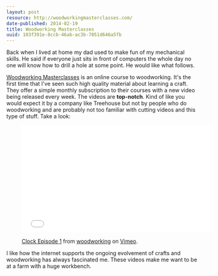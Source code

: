 ```yaml
---
layout: post
resource: http://woodworkingmasterclasses.com/
date-published: 2014-02-19
title: Woodworking Masterclasses
uuid: 103f391e-8ccb-46ab-ac3b-7051d646a5fb
---
```

Back when I lived at home my dad used to make fun of my mechanical skills.
He said if everyone just sits in front of computers the whole day no one will
know how to drill a hole at some point. He would like what follows.

[Woodworking Masterclasses](http://woodworkingmasterclasses.com/) is an online
course to woodworking. It's the first time that I've seen such high quality
material about learning a craft. They offer a simple monthly subscription to
their courses with a new video being released every week. The videos are
**top-notch**. Kind of like you would expect it by a company like
Treehouse but not by people who do woodworking and are probably not too
familiar with cutting videos and this type of stuff. Take a look:

<figure>
<div class="responsive-embed"><iframe src="//player.vimeo.com/video/52801444?title=0&amp;byline=0&amp;portrait=0&amp;color=81c79b"
width="500" height="281" frameborder="0" webkitallowfullscreen
mozallowfullscreen allowfullscreen></iframe></div>
<figcaption>
<p><a href="http://vimeo.com/52801444">Clock Episode 1</a> from <a href="http://vimeo.com/woodworking">woodworking</a> on <a href="https://vimeo.com">Vimeo</a>.</p>
</figcaption>
</figure>

I like how the internet supports the ongoing evolvement of crafts and
woodworking has always fascinated me. These videos make me want to be at
a farm with a huge workbench.
